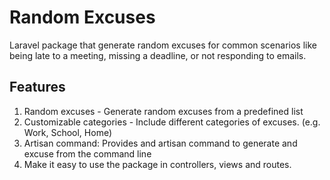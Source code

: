 # Random Excuses

Laravel package that generate random excuses for common scenarios like being late to a meeting, missing a deadline, or not responding to emails.

## Features

1. Random excuses - Generate random excuses from a predefined list
2. Customizable categories - Include different categories of excuses. (e.g. Work, School, Home)
3. Artisan command: Provides and artisan command to generate and excuse from the command line
4. Make it easy to use the package in controllers, views and routes.
